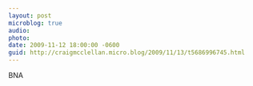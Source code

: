 ```yaml
---
layout: post
microblog: true
audio: 
photo: 
date: 2009-11-12 18:00:00 -0600
guid: http://craigmcclellan.micro.blog/2009/11/13/t5686996745.html
---
```

BNA
